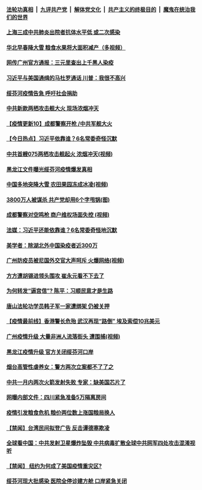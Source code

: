 

####  [法轮功真相](../../../../basic/blob/master/README.md?t=04120430) &nbsp;|&nbsp; [九评共产党](../../../../9ping.md/blob/master/README.md?t=04120430) &nbsp;|&nbsp; [解体党文化](../../../../jtdwh.md/blob/master/README.md?t=04120430)  &nbsp;|&nbsp; [共产主义的终极目的](../../../../gczydzjmd.md/blob/master/README.md?t=04120430) &nbsp;|&nbsp; [魔鬼在统治我们的世界](../../../../mgztzwmdsj.md/blob/master/README.md?t=04120430) 

#### [上海三成中共肺炎出院者抗体水平低 或二次感染](../pages/prog204/a102821188.md?t=04120430) 

#### [华北早春降大雪 粮食水果将大面积减产（多视频）](../pages/prog204/a102821161.md?t=04120430) 

#### [网传广州官方通报：三元里查出上千黑人染疫](../pages/prog204/a102821149.md?t=04120430) 

#### [习近平与美国通缉的马杜罗通话 川普：我很不高兴](../pages/prog204/a102821128.md?t=04120430) 

#### [绥芬河疫情告急 呼吁社会捐助](../pages/prog204/a102821071.md?t=04120430) 

#### [中共新款两栖攻击舰大火 现场浓烟冲天](../pages/prog204/a102821062.md?t=04120430) 

#### [【疫情更新10】成都警察开枪 /中共军舰大火](../pages/prog204/a102816630.md?t=04120430) 

#### [【今日热点】习近平依靠谁？6名常委奇怪沉默](../pages/prog204/a102820943.md?t=04120430) 

#### [中共首艘075两栖攻击舰起火 浓烟冲天(视频)](../pages/prog204/a102820924.md?t=04120430) 

#### [黑龙江文件曝光绥芬河疫情爆发真相](../pages/prog204/a102820905.md?t=04120430) 

#### [中国多地突降大雪 农田果园冻成冰凌(视频)](../pages/prog204/a102820869.md?t=04120430) 

#### [3800万人被谋杀 共产党却用6个字甩锅(图)](../pages/prog204/a102820856.md?t=04120430) 

#### [成都警察对空鸣枪 商户维权场面失控 (视频)](../pages/prog204/a102820819.md?t=04120430) 

#### [法媒：习近平还能依靠谁？6名常委奇怪地沉默](../pages/prog204/a102820803.md?t=04120430) 

#### [美学者：除湖北外中国染疫者近300万](../pages/prog204/a102820806.md?t=04120430) 

#### [广州防疫员被尼国外交官大声呵斥 火爆网络(视频)](../pages/prog204/a102820795.md?t=04120430) 

#### [方方遭胡锡进领头围攻 崔永元看不下去了](../pages/prog204/a102820765.md?t=04120430) 

#### [为何转发“逼宫信”? 陈平：习顺民意才是生路](../pages/prog204/a102820695.md?t=04120430) 

#### [唐山法轮功学员韩子军一家遭绑架 仍被关押](../pages/prog204/a102820738.md?t=04120430) 

#### [【疫情最前线】香港警长危殆 武汉再现“路倒” 埃及索偿10兆美元](../pages/prog204/a102820643.md?t=04120430) 

#### [广州疫情升级 大量非洲人流落街头 遭围捕(视频)](../pages/prog204/a102820169.md?t=04120430) 

#### [黑龙江疫情升级 官方关闭绥芬河口岸](../pages/prog204/a102820532.md?t=04120430) 

#### [烟台高管性虐养女：警方两次立案都不了了之](../pages/prog204/a102820429.md?t=04120430) 

#### [中共一月内两次火箭发射失败 专家：缺美国芯片了](../pages/prog204/a102820392.md?t=04120430) 

#### [网曝内部文件：四川紧急准备5万隔离房间](../pages/prog204/a102820515.md?t=04120430) 

#### [疫情引发粮食危机 粮价两位数上涨国粮局换人](../pages/prog204/a102820421.md?t=04120430) 

#### [【禁闻】台湾民间拟登广告 反击谭德塞欺凌](../pages/prog204/a102820430.md?t=04120430) 

#### [全球看中国：中共发射卫星爆炸坠毁 中共病毒扩散全球中共网军四处攻击混淆视听](../pages/prog204/a102820404.md?t=04120430) 

#### [【禁闻】 纽约为何成了美国疫情重灾区?](../pages/prog204/a102820396.md?t=04120430) 

#### [绥芬河现大批感染 医院全停诊建方舱 口岸紧急关闭](../pages/prog204/a102820355.md?t=04120430) 

